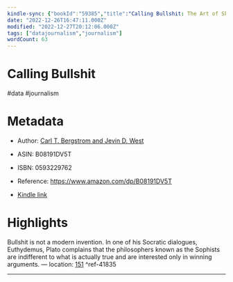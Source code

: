 ```yaml
---
kindle-sync: {"bookId":"59385","title":"Calling Bullshit: The Art of Skepticism in a Data-Driven World","author":"Carl T. Bergstrom and Jevin D. West","asin":"B08191DV5T","lastAnnotatedDate":"2021-12-03","bookImageUrl":"https://m.media-amazon.com/images/I/81Dd92++GgS._SY160.jpg","highlightsCount":1}
date: "2022-12-26T16:47:11.000Z"
modified: "2022-12-27T20:12:06.000Z"
tags: ["datajournalism","journalism"]
wordCount: 63
---
```

# Calling Bullshit

#data #journalism 

# Metadata

* Author: [Carl T. Bergstrom and Jevin D. West](https://www.amazon.com/Carl-T-Bergstrom/e/B005LYRUGC/ref=dp_byline_cont_ebooks_1)

* ASIN: B08191DV5T

* ISBN: 0593229762

* Reference: <https://www.amazon.com/dp/B08191DV5T>

* [Kindle link](kindle://book?action=open&asin=B08191DV5T)

# Highlights

Bullshit is not a modern invention. In one of his Socratic dialogues, Euthydemus, Plato complains that the philosophers known as the Sophists are indifferent to what is actually true and are interested only in winning arguments. — location: [151](kindle://book?action=open&asin=B08191DV5T&location=151) ^ref-41835

---
